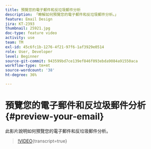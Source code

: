 ```yaml
---
title: 預覽您的電子郵件和反垃圾郵件分析
description: 「瞭解如何預覽您的電子郵件和反垃圾郵件分析。」
feature: Email Design
jira: KT-2393
thumbnail: 25921.jpg
doc-type: feature video
activity: use
team: TM
exl-id: 45c6fc1b-1276-4f21-97f6-1af3929e0514
role: User, Developer
level: Beginner
source-git-commit: 943599bd7ce139ef846f093ebda9084a91550aca
workflow-type: tm+mt
source-wordcount: '38'
ht-degree: 36%

---
```


# 預覽您的電子郵件和反垃圾郵件分析{#preview-your-email}

此影片說明如何預覽您的電子郵件和反垃圾郵件分析。

>[!VIDEO](https://video.tv.adobe.com/v/25921?learn=on){transcript=true}
